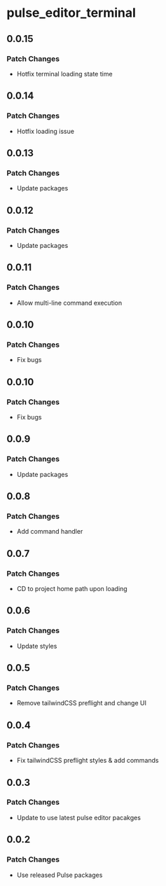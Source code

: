 # pulse_editor_terminal

## 0.0.15

### Patch Changes

- Hotfix terminal loading state time

## 0.0.14

### Patch Changes

- Hotfix loading issue

## 0.0.13

### Patch Changes

- Update packages

## 0.0.12

### Patch Changes

- Update packages

## 0.0.11

### Patch Changes

- Allow multi-line command execution

## 0.0.10

### Patch Changes

- Fix bugs

## 0.0.10

### Patch Changes

- Fix bugs

## 0.0.9

### Patch Changes

- Update packages

## 0.0.8

### Patch Changes

- Add command handler

## 0.0.7

### Patch Changes

- CD to project home path upon loading

## 0.0.6

### Patch Changes

- Update styles

## 0.0.5

### Patch Changes

- Remove tailwindCSS preflight and change UI

## 0.0.4

### Patch Changes

- Fix tailwindCSS preflight styles & add commands

## 0.0.3

### Patch Changes

- Update to use latest pulse editor pacakges

## 0.0.2

### Patch Changes

- Use released Pulse packages
